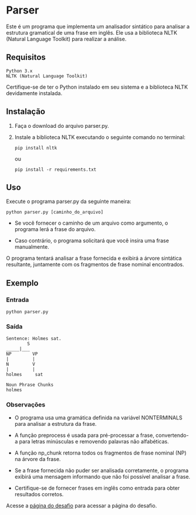# Parser

Este é um programa que implementa um analisador sintático para analisar a estrutura gramatical de uma frase em inglês. Ele usa a biblioteca NLTK (Natural Language Toolkit) para realizar a análise.

## Requisitos

    Python 3.x
    NLTK (Natural Language Toolkit)

Certifique-se de ter o Python instalado em seu sistema e a biblioteca NLTK devidamente instalada.

## Instalação

1. Faça o download do arquivo parser.py.

2. Instale a biblioteca NLTK executando o seguinte comando no terminal:

   ```
   pip install nltk
   ```
   ou
   ```
   pip install -r requirements.txt
   ```
    
## Uso

Execute o programa parser.py da seguinte maneira:

   ```
   python parser.py [caminho_do_arquivo]
   ```
    
- Se você fornecer o caminho de um arquivo como argumento, o programa lerá a frase do arquivo.

- Caso contrário, o programa solicitará que você insira uma frase manualmente.

O programa tentará analisar a frase fornecida e exibirá a árvore sintática resultante, juntamente com os fragmentos de frase nominal encontrados.

## Exemplo

### Entrada

    python parser.py

### Saída

    Sentence: Holmes sat.
            S
    _____|___
    NP        VP
    |         |
    N         V
    |         |
    holmes     sat

    Noun Phrase Chunks
    holmes

### Observações

- O programa usa uma gramática definida na variável NONTERMINALS para analisar a estrutura da frase.

- A função preprocess é usada para pré-processar a frase, convertendo-a para letras minúsculas e removendo palavras não alfabéticas.

- A função np_chunk retorna todos os fragmentos de frase nominal (NP) na árvore da frase.

- Se a frase fornecida não puder ser analisada corretamente, o programa exibirá uma mensagem informando que não foi possível analisar a frase.

- Certifique-se de fornecer frases em inglês como entrada para obter resultados corretos.

Acesse a [página do desafio](https://cs50.harvard.edu/ai/2020/projects/6/parser/) para acessar a página do desafio. 

